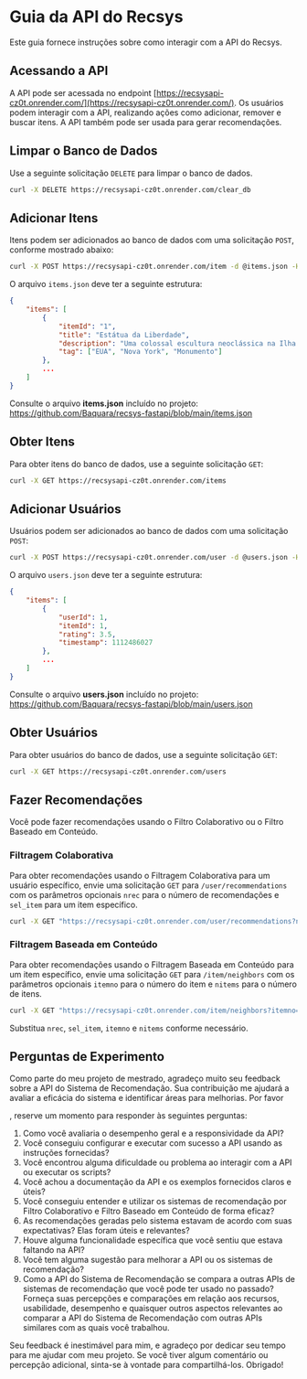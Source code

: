 # Guia da API do Recsys

Este guia fornece instruções sobre como interagir com a API do Recsys.


## Acessando a API

A API pode ser acessada no endpoint [https://recsysapi-cz0t.onrender.com/](https://recsysapi-cz0t.onrender.com/). Os usuários podem interagir com a API, realizando ações como adicionar, remover e buscar itens. A API também pode ser usada para gerar recomendações.

## Limpar o Banco de Dados

Use a seguinte solicitação `DELETE` para limpar o banco de dados.

```sh
curl -X DELETE https://recsysapi-cz0t.onrender.com/clear_db
```

## Adicionar Itens

Itens podem ser adicionados ao banco de dados com uma solicitação `POST`, conforme mostrado abaixo:

```sh
curl -X POST https://recsysapi-cz0t.onrender.com/item -d @items.json -H "Content-Type: application/json"
```

O arquivo `items.json` deve ter a seguinte estrutura:

```json
{
    "items": [
        {
            "itemId": "1",
            "title": "Estátua da Liberdade",
            "description": "Uma colossal escultura neoclássica na Ilha da Liberdade no Porto de Nova York",
            "tag": ["EUA", "Nova York", "Monumento"]
        },
        ...
    ]
}
```

Consulte o arquivo **items.json** incluído no projeto: https://github.com/Baquara/recsys-fastapi/blob/main/items.json


## Obter Itens

Para obter itens do banco de dados, use a seguinte solicitação `GET`:

```sh
curl -X GET https://recsysapi-cz0t.onrender.com/items
```

## Adicionar Usuários

Usuários podem ser adicionados ao banco de dados com uma solicitação `POST`:

```sh
curl -X POST https://recsysapi-cz0t.onrender.com/user -d @users.json -H "Content-Type: application/json"
```

O arquivo `users.json` deve ter a seguinte estrutura:

```json
{
    "items": [
        {
            "userId": 1,
            "itemId": 1,
            "rating": 3.5,
            "timestamp": 1112486027
        },
        ...
    ]
}
```

Consulte o arquivo **users.json** incluído no projeto: https://github.com/Baquara/recsys-fastapi/blob/main/users.json

## Obter Usuários

Para obter usuários do banco de dados, use a seguinte solicitação `GET`:

```sh
curl -X GET https://recsysapi-cz0t.onrender.com/users
```

## Fazer Recomendações

Você pode fazer recomendações usando o Filtro Colaborativo ou o Filtro Baseado em Conteúdo.

### Filtragem Colaborativa

Para obter recomendações usando o Filtragem Colaborativa para um usuário específico, envie uma solicitação `GET` para `/user/recommendations` com os parâmetros opcionais `nrec` para o número de recomendações e `sel_item` para um item específico.

```sh
curl -X GET "https://recsysapi-cz0t.onrender.com/user/recommendations?nrec=5&sel_item=Item1"
```

### Filtragem Baseada em Conteúdo

Para obter recomendações usando o Filtragem Baseada em Conteúdo para um item específico, envie uma solicitação `GET` para `/item/neighbors` com os parâmetros opcionais `itemno` para o número do item e `nitems` para o número de itens.

```sh
curl -X GET "https://recsysapi-cz0t.onrender.com/item/neighbors?itemno=1&nitems=5"
```

Substitua `nrec`, `sel_item`, `itemno` e `nitems` conforme necessário.

## Perguntas de Experimento

Como parte do meu projeto de mestrado, agradeço muito seu feedback sobre a API do Sistema de Recomendação. Sua contribuição me ajudará a avaliar a eficácia do sistema e identificar áreas para melhorias. Por favor

, reserve um momento para responder às seguintes perguntas:

1. Como você avaliaria o desempenho geral e a responsividade da API?
2. Você conseguiu configurar e executar com sucesso a API usando as instruções fornecidas?
3. Você encontrou alguma dificuldade ou problema ao interagir com a API ou executar os scripts?
4. Você achou a documentação da API e os exemplos fornecidos claros e úteis?
5. Você conseguiu entender e utilizar os sistemas de recomendação por Filtro Colaborativo e Filtro Baseado em Conteúdo de forma eficaz?
6. As recomendações geradas pelo sistema estavam de acordo com suas expectativas? Elas foram úteis e relevantes?
7. Houve alguma funcionalidade específica que você sentiu que estava faltando na API?
8. Você tem alguma sugestão para melhorar a API ou os sistemas de recomendação?
9. Como a API do Sistema de Recomendação se compara a outras APIs de sistemas de recomendação que você pode ter usado no passado? Forneça suas percepções e comparações em relação aos recursos, usabilidade, desempenho e quaisquer outros aspectos relevantes ao comparar a API do Sistema de Recomendação com outras APIs similares com as quais você trabalhou.

Seu feedback é inestimável para mim, e agradeço por dedicar seu tempo para me ajudar com meu projeto. Se você tiver algum comentário ou percepção adicional, sinta-se à vontade para compartilhá-los. Obrigado!
